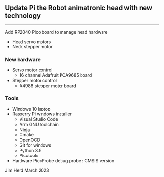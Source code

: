 ## Update Pi the Robot animatronic head with new technology
----

Add RP2040 Pico board to manage head hardware

* Head servo motors
* Neck stepper motor

### New hardware

* Servo motor control
    - 16 channel Adafruit PCA9685 board
* Stepper motor control
    - A4988 stepper motor board

### Tools

* Windows 10 laptop
* Rasperry Pi windows installer
    * Visual Studio Code
    * Arm GNU toolchain
    * Ninja
    * Cmake
    * OpenOCD
    * Git for windows
    * Python 3.9
    * Picotools
* Hardware PicoProbe debug probe : CMSIS version


Jim Herd March 2023
